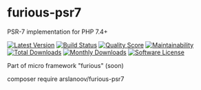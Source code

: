 # furious-psr7

PSR-7 implementation for PHP 7.4+

[![Latest Version](https://img.shields.io/github/release/Arslanoov/furious-psr7.svg?style=flat-square)](https://github.com/Arslanoov/furious-psr7/releases)
[![Build Status](https://scrutinizer-ci.com/g/Arslanoov/furious-psr7/badges/build.png?b=master)](https://scrutinizer-ci.com/g/Arslanoov/furious-psr7/build-status/master)
[![Quality Score](https://img.shields.io/scrutinizer/g/Arslanoov/furious-psr7.svg?style=flat-square)](https://scrutinizer-ci.com/g/Arslanoov/furious-psr7)
[![Maintainability](https://api.codeclimate.com/v1/badges/71ecfc66e6100d3ffa0d/maintainability)](https://codeclimate.com/github/Arslanoov/furious-psr7/maintainability)
[![Total Downloads](https://poser.pugx.org/Arslanoov/furious-psr7/downloads)](https://packagist.org/packages/Arslanoov/furious-psr7)
[![Monthly Downloads](https://poser.pugx.org/Arslanoov/furious-psr7/d/monthly.png)](https://packagist.org/packages/Arslanoov/furious-psr7)
[![Software License](https://img.shields.io/badge/license-MIT-brightgreen.svg?style=flat-square)](LICENSE)


Part of micro framework "furious" (soon)

composer require arslanoov/furious-psr7